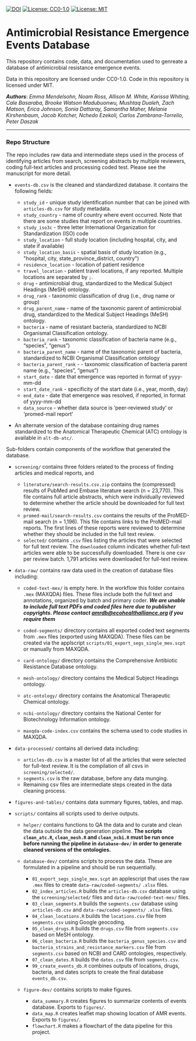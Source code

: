 [![DOI](https://zenodo.org/badge/146802522.svg)](https://zenodo.org/badge/latestdoi/146802522)
[![License: CC0-1.0](https://img.shields.io/badge/License-CC0%201.0-lightgrey.svg)](http://creativecommons.org/publicdomain/zero/1.0/)
[![License: MIT](https://img.shields.io/badge/License-MIT-yellow.svg)](https://opensource.org/licenses/MIT)

# Antimicrobial Resistance Emergence Events Database

This repository contains code, data, and documentation used to genreate a database of antimicrobial
resistance emergence events. 

Data in this repository are licensed under CC0-1.0. Code in this repository is licensed under MIT.

___Authors___:  _Emma Mendelsohn, Noam Ross, Allison M. White, Karissa Whiting, 
Cale Basaraba, Brooke Watson Madubuonwu, Mushtaq Dualeh, Zach Matson, Erica Johnson,
Sonia Dattaray, Samantha Maher, Melanie Kirshenbaum, Jacob Kotcher, 
Nchedo Ezekoli, Carlos Zambrana-Torrelio, Peter Daszak_

---

### Repo Structure

The repo includes raw data and intermediate steps used in the process of identifying
articles from search, screening abstracts by multiple reviewers, coding full-text
articles and processing coded test.  Please see the manuscript for more detail.

-	`events-db.csv` is the cleaned and standardized database. It contains the following fields: 
	-	`study_id` - unique study identification number that can be joined with `articles-db.csv` for study metadata.
	-	`study_country` - name of country where event occurred. Note that there are some studies that report on events in multiple countries.
	-	`study_iso3c` - three letter International Organization for Standardization (ISO) code
	-	`study_location` - full study location (including hospital, city, and state if available)
	-	`study_location_basis` - spatial basis of study location (e.g., "hospital, city, state_province_district, country") 
	-	`residence_location` - location of patient residence
	-	`travel_location` - patient travel locations, if any reported. Multiple locations are separated by `;`.
	-	`drug` - antimicrobial drug, standardized to the Medical Subject Headings (MeSH) ontology. 
	-	`drug_rank` - taxonomic classification of drug (i.e., drug name or group)
	-	`drug_parent_name` - name of the taxonomic parent of antimicrobial drug, standardized to the Medical Subject Headings (MeSH) ontology.
	-	`bacteria` - name of resistant bacteria, standardized to NCBI Organismal Classification ontology. 
	-	`bacteria_rank` - taxonomic classification of bacteria name (e.g., “species”, “genus”)
	-	`bacteria_parent_name` - name of the taxonomic parent of bacteria, standardized to NCBI Organismal Classification ontology
	-	`bacteria_parent_rank` - - taxonomic classification of bacteria parent name (e.g., “species”, “genus”)
	-	`start_date` - date that emergence was reported in format of yyyy-mm-dd
	-	`start_date_rank` - specificity of the start date (i.e., year, month, day)
	-	`end_date` - date that emergence was resolved, if reported, in format of yyyy-mm-dd
	- `data_source` - whether data source is ‘peer-reviewed study’ or ‘promed-mail report’
	
-	An alternate version of the database containing drug names standardized to the Anatomical Therapeutic Chemical (ATC) ontology is available in `alt-db-atc/`.
	
Sub-folders contain components of the workflow that generated the database.

-  `screening/` contains three folders related to the process of finding articles and medical reports, and 
	- 	`literature/search-results.csv.zip` contains the (compressed) results of PubMed and Embase literature search (n = 23,770). This file contains full article abstracts, which were individually reviewed to determine whether the article should be downloaded for full text review. 
	-	`promed-mail/search-results.csv` contains the results of the ProMED-mail search (n = 1,196). This file contains links to the ProMED-mail reports. The first lines of these reports were reviewed to determine whether they should be included in the full text review.
	-	`selected/` contains `.csv` files listing the articles that were selected for full text review. The `downloaded` column indicates whether full-text articles were able to be successfully downloaded. There is one csv per review batch. 1,791 articles were downloaded for full-text review.
	
-  `data-raw/` contains raw data used in the creation of database files including:
	-	`coded-text-mex/` is empty here. In the workflow this folder contains `.mex` (MAXQDA) files.  These files include both the full text and annotations, organized by batch and primary coder.
***We are unable to include full text PDFs and coded files here due to publisher copyrights.  Please contact [amrdb@ecohealthalliance.org](mailto:amrdb@ecohealthalliance.org) if you require them***
	
	-	`coded-segments/` directory contains all exported coded text segments from `.mex` files (exported using MAXQDA). These files can be created via the applscript `scripts/01_export_segs_single_mex.scpt` or manually from MAXQDA.
	-	`card-ontology/` directory contains the Comprehensive Antibiotic Resistance Database ontology.
	-	`mesh-ontology/` directory contains the Medical Subject Headings ontology.
	- `atc-ontology/` directory contains the Anatomical Therapeutic Chemical ontology.
	-	`ncbi-ontology/` directory contains the National Center for Biotechnology Information ontology.
	- `maxqda-code-index.csv` contains the schema used to code studies in MAXQDA.
	
- `data-processed/` contains all derived data including:
	-	`articles-db.csv` is a master list of all the articles that were selected for full-text review. It is the compilation of all csvs in `screening/selected/`.
	-	`segments.csv` is the raw database, before any data munging. 
	-	Remaining csv files are intermediate steps created in the data cleaning process.
	
	
- `figures-and-tables/` contains data summary figures, tables, and map.

- `scripts/` contains all scripts used to derive outputs. 

	- `helper/` contains functions to QA the data and to curate and clean the data outside the data generation pipeline. __The scripts `clean_atc.R`, `clean_mesh.R` and `clean_ncbi.R` must be run once before running the pipeline in `database-dev/` in order to generate cleaned versions of the ontologies.__

	- `database-dev/` contains scripts to process the data. These are formulated in a pipeline and should be run sequentially.
	
		-	`01_export_segs_single_mex.scpt` an applescript that uses the raw `.mex` files to create `data-raw/coded-segments/` `.xlsx` files.
		-	`02_index_articles.R` builds the `articles-db.csv` database using the `screening/selected/` files and `data-raw/coded-text-mex/` files.
		-	`03_clean_segments.R` builds the `segments.csv` database using `articles-db.csv` and `data-raw/coded-segments/` `.xlsx` files.
		-	`04_clean_locations.R` builds the `locations.csv` file from `segments.csv` using Google geocoding. 
		-	`05_clean_drugs.R` builds the `drugs.csv` file from `segments.csv` based on MeSH ontology. 
		-	`06_clean_bacteria.R` builds the `bacteria_genus_species.csv` and  `bacteria_strains_and_resistance_markers.csv` file from `segments.csv` based on NCBI and CARD ontologies, respectively. 
		-	`07_clean_dates.R`  builds the `dates.csv` file from `segments.csv`. 
		- `99_create_events_db.R` combines outputs of locations, drugs, bacteria, and dates scripts to create the final database `events_db.csv`.
		
	- `figure-dev/` contains scripts to make figures.	
		- `data_summary.R` creates figures to summarize contents of events database.  Exports to `figures/`.
		- `data_map.R` creates leaflet map showing location of AMR events.  Exports to `figures/`.
		-	`flowchart.R` makes a flowchart of the data pipeline for this project. 
		
```
